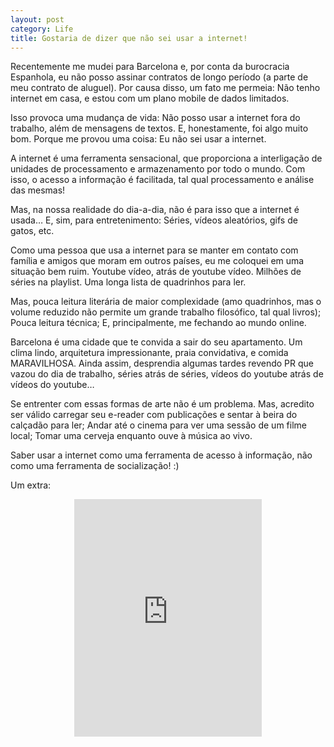 ```yaml
---
layout: post
category: Life
title: Gostaria de dizer que não sei usar a internet!
---
```


Recentemente me mudei para Barcelona e, por conta da burocracia Espanhola, eu não posso assinar contratos de longo período (a parte de meu contrato de aluguel). Por causa disso, um fato me permeia: Não tenho internet em casa, e estou com um plano mobile de dados limitados.

Isso provoca uma mudança de vida: Não posso usar a internet fora do trabalho, além de mensagens de textos. E, honestamente, foi algo muito bom. Porque me provou uma coisa: Eu não sei usar a internet.

A internet é uma ferramenta sensacional, que proporciona a interligação de unidades de processamento e armazenamento por todo o mundo. Com isso, o acesso a informação é facilitada, tal qual processamento e análise das mesmas!

Mas, na nossa realidade do dia-a-dia, não é para isso que a internet é usada… E, sim, para entretenimento: Séries, vídeos aleatórios, gifs de gatos, etc.

Como uma pessoa que usa a internet para se manter em contato com família e amigos que moram em outros países, eu me coloquei em uma situação bem ruim. Youtube vídeo, atrás de youtube vídeo. Milhões de séries na playlist. Uma longa lista de quadrinhos para ler.

Mas, pouca leitura literária de maior complexidade (amo quadrinhos, mas o volume reduzido não permite um grande trabalho filosófico, tal qual livros); Pouca leitura técnica; E, principalmente, me fechando ao mundo online.

Barcelona é uma cidade que te convida a sair do seu apartamento. Um clima lindo, arquitetura impressionante, praia convidativa, e comida MARAVILHOSA. Ainda assim, desprendia algumas tardes revendo PR que vazou do dia de trabalho, séries atrás de séries, vídeos do youtube atrás de vídeos do youtube…

Se entrenter com essas formas de arte não é um problema. Mas, acredito ser válido carregar seu e-reader com publicações e sentar à beira do calçadão para ler; Andar até o cinema para ver uma sessão de um filme local; Tomar uma cerveja enquanto ouve à música ao vivo.

Saber usar a internet como uma ferramenta de acesso à informação, não como uma ferramenta de socialização! :)

Um extra:

<center>
<iframe src="https://open.spotify.com/embed?uri=spotify%3Atrack%3A41obHLt3mui2I7w2wBqAsV" width="300" height="380" frameborder="0" allowtransparency="true" allow="encrypted-media"></iframe>
</center>
